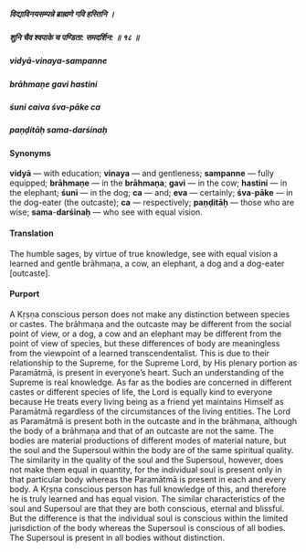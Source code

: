 ##### विद्याविनयसम्पन्ने ब्राह्मणे गवि हस्तिनि ।
##### शुनि चैव श्वपाके च पण्डिता: समदर्शिन: ॥ १८ ॥

##### vidyā-vinaya-sampanne
##### brāhmaṇe gavi hastini
##### śuni caiva śva-pāke ca
##### paṇḍitāḥ sama-darśinaḥ

#### Synonyms

**vidyā** — with education; **vinaya** — and gentleness; **sampanne** — fully equipped; **brāhmaṇe** — in the **brāhmaṇa**; **gavi** — in the cow; **hastini** — in the elephant; **śuni** — in the dog; **ca** — and; **eva** — certainly; **śva**-**pāke** — in the dog-eater (the outcaste); **ca** — respectively; **paṇḍitāḥ** — those who are wise; **sama**-**darśinaḥ** — who see with equal vision.

#### Translation

The humble sages, by virtue of true knowledge, see with equal vision a learned and gentle brāhmaṇa, a cow, an elephant, a dog and a dog-eater [outcaste].

#### Purport

A Kṛṣṇa conscious person does not make any distinction between species or castes. The brāhmaṇa and the outcaste may be different from the social point of view, or a dog, a cow and an elephant may be different from the point of view of species, but these differences of body are meaningless from the viewpoint of a learned transcendentalist. This is due to their relationship to the Supreme, for the Supreme Lord, by His plenary portion as Paramātmā, is present in everyone’s heart. Such an understanding of the Supreme is real knowledge. As far as the bodies are concerned in different castes or different species of life, the Lord is equally kind to everyone because He treats every living being as a friend yet maintains Himself as Paramātmā regardless of the circumstances of the living entities. The Lord as Paramātmā is present both in the outcaste and in the brāhmaṇa, although the body of a brāhmaṇa and that of an outcaste are not the same. The bodies are material productions of different modes of material nature, but the soul and the Supersoul within the body are of the same spiritual quality. The similarity in the quality of the soul and the Supersoul, however, does not make them equal in quantity, for the individual soul is present only in that particular body whereas the Paramātmā is present in each and every body. A Kṛṣṇa conscious person has full knowledge of this, and therefore he is truly learned and has equal vision. The similar characteristics of the soul and Supersoul are that they are both conscious, eternal and blissful. But the difference is that the individual soul is conscious within the limited jurisdiction of the body whereas the Supersoul is conscious of all bodies. The Supersoul is present in all bodies without distinction.